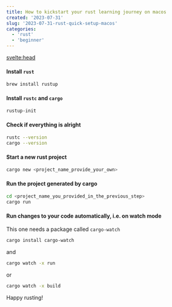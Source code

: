 ```yaml
---
title: How to kickstart your rust learning journey on macos
created: '2023-07-31'
slug: '2023-07-31-rust-quick-setup-macos'
categories:
  - 'rust'
  - 'beginner'
---
```


<svelte:head>

  <title>How to kickstart your rust learning journey on macos</title>
</svelte:head>

#### Install `rust`

```bash
brew install rustup
```

#### Install `rustc` and `cargo`

```bash
rustup-init

```

#### Check if everything is alright

```bash
rustc --version
cargo --version
```

#### Start a new rust project

```bash
cargo new <project_name_provide_your_own>
```

#### Run the project generated by cargo

```bash
cd <project_name_you_provided_in_the_previous_step>
cargo run
```

#### Run changes to your code automatically, i.e. on watch mode

This one needs a package called `cargo-watch`

```bash
cargo install cargo-watch
```

and

```bash
cargo watch -x run
```

or

```bash
cargo watch -x build
```

Happy rusting!
